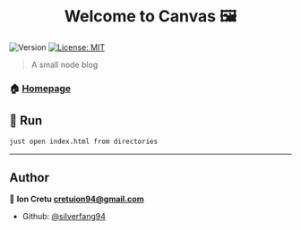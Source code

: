<h1 align="center">Welcome to Canvas 🖼️</h1>
<p>
  <img alt="Version" src="https://img.shields.io/badge/version-0.1.0-blue.svg?cacheSeconds=2592000" />
  <a href="#" target="_blank">
    <img alt="License: MIT" src="https://img.shields.io/badge/License-MIT-yellow.svg" />
  </a>
</p>

> A small node blog

### 🏠 [Homepage](https://github.com/silverfang94/node-experiments/tree/blog)

## 🚗 Run

```sh
just open index.html from directories
```

***

## Author

👨 **Ion Cretu <cretuion94@gmail.com>**

* Github: [@silverfang94](https://github.com/silverfang94)
